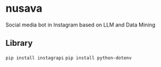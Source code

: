 # nusava
Social media bot in Instagram based on LLM and Data Mining

## Library
` pip install instagrapi `
` pip install python-dotenv `
